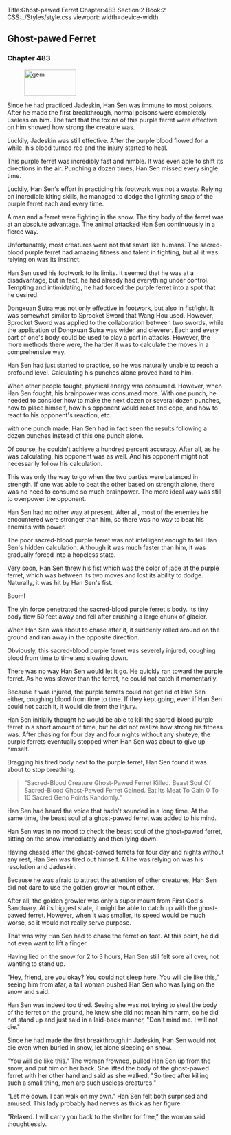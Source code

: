 Title:Ghost-pawed Ferret 
Chapter:483 
Section:2 
Book:2 
CSS:../Styles/style.css 
viewport: width=device-width
  
## Ghost-pawed Ferret
### Chapter 483 
<figure>
	<img src="../Images/gem.gif" alt="gem" id="gem" width="120" height="60" />
</figure>
  

  
  Since he had practiced Jadeskin, Han Sen was immune to most poisons. After he made the first breakthrough, normal poisons were completely useless on him. The fact that the toxins of this purple ferret were effective on him showed how strong the creature was.

Luckily, Jadeskin was still effective. After the purple blood flowed for a while, his blood turned red and the injury started to heal.

This purple ferret was incredibly fast and nimble. It was even able to shift its directions in the air. Punching a dozen times, Han Sen missed every single time.

Luckily, Han Sen's effort in practicing his footwork was not a waste. Relying on incredible kiting skills, he managed to dodge the lightning snap of the purple ferret each and every time.

A man and a ferret were fighting in the snow. The tiny body of the ferret was at an absolute advantage. The animal attacked Han Sen continuously in a fierce way.

Unfortunately, most creatures were not that smart like humans. The sacred-blood purple ferret had amazing fitness and talent in fighting, but all it was relying on was its instinct.

Han Sen used his footwork to its limits. It seemed that he was at a disadvantage, but in fact, he had already had everything under control. Tempting and intimidating, he had forced the purple ferret into a spot that he desired.

Dongxuan Sutra was not only effective in footwork, but also in fistfight. It was somewhat similar to Sprocket Sword that Wang Hou used. However, Sprocket Sword was applied to the collaboration between two swords, while the application of Dongxuan Sutra was wider and cleverer. Each and every part of one's body could be used to play a part in attacks. However, the more methods there were, the harder it was to calculate the moves in a comprehensive way.

Han Sen had just started to practice, so he was naturally unable to reach a profound level. Calculating his punches alone proved hard to him.

When other people fought, physical energy was consumed. However, when Han Sen fought, his brainpower was consumed more. With one punch, he needed to consider how to make the next dozen or several dozen punches, how to place himself, how his opponent would react and cope, and how to react to his opponent's reaction, etc.

with one punch made, Han Sen had in fact seen the results following a dozen punches instead of this one punch alone.

Of course, he couldn't achieve a hundred percent accuracy. After all, as he was calculating, his opponent was as well. And his opponent might not necessarily follow his calculation.

This was only the way to go when the two parties were balanced in strength. If one was able to beat the other based on strength alone, there was no need to consume so much brainpower. The more ideal way was still to overpower the opponent.

Han Sen had no other way at present. After all, most of the enemies he encountered were stronger than him, so there was no way to beat his enemies with power.

The poor sacred-blood purple ferret was not intelligent enough to tell Han Sen's hidden calculation. Although it was much faster than him, it was gradually forced into a hopeless state.

Very soon, Han Sen threw his fist which was the color of jade at the purple ferret, which was between its two moves and lost its ability to dodge. Naturally, it was hit by Han Sen's fist.

Boom!

The yin force penetrated the sacred-blood purple ferret's body. Its tiny body flew 50 feet away and fell after crushing a large chunk of glacier.

When Han Sen was about to chase after it, it suddenly rolled around on the ground and ran away in the opposite direction.

Obviously, this sacred-blood purple ferret was severely injured, coughing blood from time to time and slowing down.

There was no way Han Sen would let it go. He quickly ran toward the purple ferret. As he was slower than the ferret, he could not catch it momentarily.

Because it was injured, the purple ferrets could not get rid of Han Sen either, coughing blood from time to time. If they kept going, even if Han Sen could not catch it, it would die from the injury.

Han Sen initially thought he would be able to kill the sacred-blood purple ferret in a short amount of time, but he did not realize how strong his fitness was. After chasing for four day and four nights without any shuteye, the purple ferrets eventually stopped when Han Sen was about to give up himself.

Dragging his tired body next to the purple ferret, Han Sen found it was about to stop breathing.

> "Sacred-Blood Creature Ghost-Pawed Ferret Killed. Beast Soul Of Sacred-Blood Ghost-Pawed Ferret Gained. Eat Its Meat To Gain 0 To 10 Sacred Geno Points Randomly."

Han Sen had heard the voice that hadn't sounded in a long time. At the same time, the beast soul of a ghost-pawed ferret was added to his mind.

Han Sen was in no mood to check the beast soul of the ghost-pawed ferret, sitting on the snow immediately and then lying down.

Having chased after the ghost-pawed ferrets for four day and nights without any rest, Han Sen was tired out himself. All he was relying on was his resolution and Jadeskin.

Because he was afraid to attract the attention of other creatures, Han Sen did not dare to use the golden growler mount either.

After all, the golden growler was only a super mount from First God's Sanctuary. At its biggest state, it might be able to catch up with the ghost-pawed ferret. However, when it was smaller, its speed would be much worse, so it would not really serve purpose.

That was why Han Sen had to chase the ferret on foot. At this point, he did not even want to lift a finger.

Having lied on the snow for 2 to 3 hours, Han Sen still felt sore all over, not wanting to stand up.

"Hey, friend, are you okay? You could not sleep here. You will die like this," seeing him from afar, a tall woman pushed Han Sen who was lying on the snow and said.

Han Sen was indeed too tired. Seeing she was not trying to steal the body of the ferret on the ground, he knew she did not mean him harm, so he did not stand up and just said in a laid-back manner, "Don't mind me. I will not die."

Since he had made the first breakthrough in Jadeskin, Han Sen would not die even when buried in snow, let alone sleeping on snow.

"You will die like this." The woman frowned, pulled Han Sen up from the snow, and put him on her back. She lifted the body of the ghost-pawed ferret with her other hand and said as she walked, "So tired after killing such a small thing, men are such useless creatures."

"Let me down. I can walk on my own." Han Sen felt both surprised and amused. This lady probably had nerves as thick as her figure.

"Relaxed. I will carry you back to the shelter for free," the woman said thoughtlessly.

